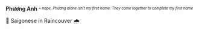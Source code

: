 <b> Phương Anh </b>
<sup>
<sub><i> ~ nope, Phương alone isn't my first name. They come together to complete my first name </i></sub>
</sup>

📍 Saigonese in Raincouver 🌧️


